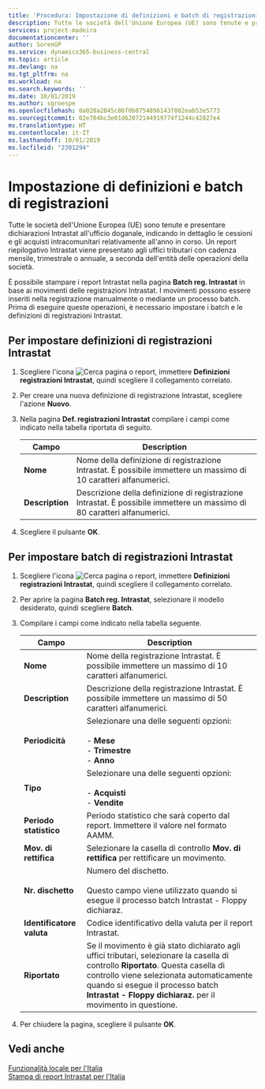 ```yaml
---
title: 'Procedura: Impostazione di definizioni e batch di registrazioni'
description: Tutte le società dell'Unione Europea (UE) sono tenute e presentare dichiarazioni Intrastat all'ufficio doganale, indicando in dettaglio le cessioni e gli acquisti intracomunitari relativamente all'anno in corso.
services: project-madeira
documentationcenter: ''
author: SorenGP
ms.service: dynamics365-business-central
ms.topic: article
ms.devlang: na
ms.tgt_pltfrm: na
ms.workload: na
ms.search.keywords: ''
ms.date: 10/01/2019
ms.author: sgroespe
ms.openlocfilehash: 0a020a2845c86f0b0754896143f082eab53e5773
ms.sourcegitcommit: 02e704bc3e01d62072144919774f1244c42827e4
ms.translationtype: HT
ms.contentlocale: it-IT
ms.lasthandoff: 10/01/2019
ms.locfileid: "2301294"
---
```

# <a name="set-up-journal-templates-and-batches"></a>Impostazione di definizioni e batch di registrazioni
Tutte le società dell'Unione Europea (UE) sono tenute e presentare dichiarazioni Intrastat all'ufficio doganale, indicando in dettaglio le cessioni e gli acquisti intracomunitari relativamente all'anno in corso. Un report riepilogativo Intrastat viene presentato agli uffici tributari con cadenza mensile, trimestrale o annuale, a seconda dell'entità delle operazioni della società.  

È possibile stampare i report Intrastat nella pagina **Batch reg. Intrastat** in base ai movimenti delle registrazioni Intrastat. I movimenti possono essere inseriti nella registrazione manualmente o mediante un processo batch. Prima di eseguire queste operazioni, è necessario  impostare i batch e le definizioni di registrazioni Intrastat.  

## <a name="to-set-up-intrastat-journal-templates"></a>Per impostare definizioni di registrazioni Intrastat  

1.  Scegliere l'icona ![Cerca pagina o report](../../media/ui-search/search_small.png "icona Cerca pagina o report"), immettere **Definizioni registrazioni Intrastat**, quindi scegliere il collegamento correlato.  
2.  Per creare una nuova definizione di registrazione Intrastat, scegliere l'azione **Nuovo**.  
3.  Nella pagina **Def. registrazioni Intrastat** compilare i campi come indicato nella tabella riportata di seguito.  

    |Campo|Description|  
    |---------------------------------|---------------------------------------|  
    |**Nome**|Nome della definizione di registrazione Intrastat. È possibile immettere un massimo di 10 caratteri alfanumerici.|  
    |**Description**|Descrizione della definizione di registrazione Intrastat. È possibile immettere un massimo di 80 caratteri alfanumerici.|  

4.  Scegliere il pulsante **OK**.  

## <a name="to-set-up-intrastat-journal-batches"></a>Per impostare batch di registrazioni Intrastat  

1.  Scegliere l'icona ![Cerca pagina o report](../../media/ui-search/search_small.png "icona Cerca pagina o report"), immettere **Definizioni registrazioni Intrastat**, quindi scegliere il collegamento correlato.  
2.  Per aprire la pagina **Batch reg. Intrastat**, selezionare il modello desiderato, quindi scegliere **Batch**.  
3.  Compilare i campi come indicato nella tabella seguente.  

    |Campo|Description|  
    |---------------------------------|---------------------------------------|  
    |**Nome**|Nome della registrazione Intrastat. È possibile immettere un massimo di 10 caratteri alfanumerici.|  
    |**Description**|Descrizione della registrazione Intrastat. È possibile immettere un massimo di 50 caratteri alfanumerici.|  
    |**Periodicità**|Selezionare una delle seguenti opzioni:<br /><br /> -   **Mese**<br />-   **Trimestre**<br />-   **Anno**|  
    |**Tipo**|Selezionare una delle seguenti opzioni:<br /><br /> -   **Acquisti**<br />-   **Vendite**|  
    |**Periodo statistico**|Periodo statistico che sarà coperto dal report. Immettere il valore nel formato AAMM.|  
    |**Mov. di rettifica**|Selezionare la casella di controllo **Mov. di rettifica** per rettificare un movimento.|  
    |**Nr. dischetto**|Numero del dischetto.<br /><br /> Questo campo viene utilizzato quando si esegue il processo batch Intrastat - Floppy dichiaraz.|  
    |**Identificatore valuta**|Codice identificativo della valuta per il report Intrastat.|  
    |**Riportato**|Se il movimento è già stato dichiarato agli uffici tributari, selezionare la casella di controllo **Riportato**. Questa casella di controllo viene selezionata automaticamente quando si esegue il processo batch **Intrastat - Floppy dichiaraz.** per il movimento in questione.|  

4.  Per chiudere la pagina, scegliere il pulsante **OK**.  

## <a name="see-also"></a>Vedi anche  
  [Funzionalità locale per l'Italia](italy-local-functionality.md)   
 [Stampa di report Intrastat per l'Italia](how-to-print-intrastat-reports-for-italy.md)
